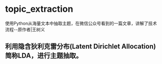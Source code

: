 # topic_extraction
使用Python从海量文本中抽取主题，在微信公众号看到的一篇文章，讲解了技术流程--原作者|王树义

## 利用隐含狄利克雷分布(Latent Dirichlet Allocation)简称LDA，进行主题抽取。

